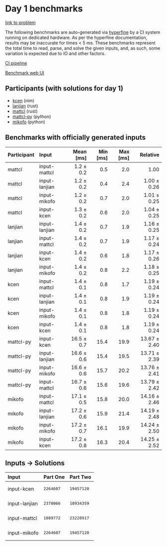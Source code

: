 # Day 1 benchmarks

[link to problem](https://adventofcode.com/2024/day/1)

The following benchmarks are auto-generated via
[hyperfine](https://github.com/sharkdp/hyperfine) by a CI system running on
dedicated hardware. As per the hyperfine documentation, results may be
inaccurate for times < 5 ms. These benchmarks represent the total time to read,
parse, and solve the given inputs, and, as such, some variation is expected due
to IO and other factors.

[CI pipeline](http://ci.papercode.net:8080/teams/main/pipelines/aoc2024)

[Benchmark web UI](https://aoc.ancalagon.black)


## Participants (with solutions for day 1)

- [kcen](https://github.com/kcen/aoc2024) (nim)
- [lanjian](https://github.com/lanjian/aoc-2024) (rust)
- [mattcl](https://github.com/mattcl/aoc2024) (rust)
- [mattcl-py](https://github.com/mattcl/aoc2024-py) (python)
- [mikofo](https://github.com/mikofo/aoc2024) (python)


## Benchmarks with officially generated inputs

| Participant | Input | Mean [ms] | Min [ms] | Max [ms] | Relative |
|:---|:---|---:|---:|---:|---:|
| mattcl | input-mattcl | 1.2 ± 0.2 | 0.5 | 2.0 | 1.00 |
| mattcl | input-lanjian | 1.2 ± 0.2 | 0.4 | 2.4 | 1.00 ± 0.26 |
| mattcl | input-mikofo | 1.2 ± 0.2 | 0.7 | 2.0 | 1.01 ± 0.25 |
| mattcl | input-kcen | 1.3 ± 0.2 | 0.6 | 2.0 | 1.04 ± 0.25 |
| lanjian | input-lanjian | 1.4 ± 0.2 | 0.7 | 1.9 | 1.16 ± 0.25 |
| lanjian | input-mattcl | 1.4 ± 0.2 | 0.7 | 1.9 | 1.17 ± 0.24 |
| lanjian | input-kcen | 1.4 ± 0.2 | 0.6 | 1.8 | 1.17 ± 0.26 |
| lanjian | input-mikofo | 1.4 ± 0.2 | 0.8 | 2.2 | 1.18 ± 0.25 |
| kcen | input-mattcl | 1.4 ± 0.1 | 0.8 | 1.7 | 1.19 ± 0.24 |
| kcen | input-lanjian | 1.4 ± 0.1 | 0.8 | 1.9 | 1.19 ± 0.24 |
| kcen | input-mikofo | 1.4 ± 0.1 | 0.8 | 1.8 | 1.19 ± 0.24 |
| kcen | input-kcen | 1.4 ± 0.1 | 0.8 | 1.8 | 1.19 ± 0.24 |
| mattcl-py | input-kcen | 16.5 ± 0.7 | 15.4 | 19.9 | 13.67 ± 2.40 |
| mattcl-py | input-lanjian | 16.6 ± 0.6 | 15.4 | 19.5 | 13.71 ± 2.39 |
| mattcl-py | input-mikofo | 16.6 ± 0.6 | 15.7 | 20.2 | 13.76 ± 2.41 |
| mattcl-py | input-mattcl | 16.7 ± 0.6 | 15.6 | 19.6 | 13.79 ± 2.42 |
| mikofo | input-mattcl | 17.1 ± 0.5 | 15.8 | 20.0 | 14.16 ± 2.46 |
| mikofo | input-lanjian | 17.2 ± 0.6 | 15.9 | 21.4 | 14.19 ± 2.48 |
| mikofo | input-mikofo | 17.2 ± 0.7 | 16.1 | 19.9 | 14.24 ± 2.50 |
| mikofo | input-kcen | 17.2 ± 0.8 | 16.3 | 20.4 | 14.25 ± 2.52 |


## Inputs -> Solutions

| Input | Part One | Part Two |
|:---|:---|:---|
|input-kcen|<pre>2264607</pre>|<pre>19457120</pre>|
|input-lanjian|<pre>2378066</pre>|<pre>18934359</pre>|
|input-mattcl|<pre>1889772</pre>|<pre>23228917</pre>|
|input-mikofo|<pre>2264607</pre>|<pre>19457120</pre>|